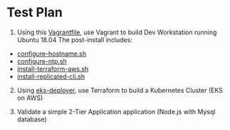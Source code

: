 # Test Plan
1. Using this [Vagrantfile](vagrant/Vagrantfile), use Vagrant to build Dev Workstation running Ubuntu 18.04
The post-install includes:
* [configure-hostname.sh](vagrant/sripts/configure-hostname.sh)
* [configure-ntp.sh](vagrant/sripts/configure-ntp.sh)
* [install-terraform-aws.sh](vagrant/sripts/install-terraform-aws.sh)
* [install-replicated-cli.sh](vagrant/scripts/install-replicated-cli.sh)

2. Using [eks-deployer](https://github.com/dyvantage/eks-deployer), use Terraform to build a Kubernetes Cluster (EKS on AWS)

3. Validate a simple 2-Tier Application application (Node.js with Mysql database)

